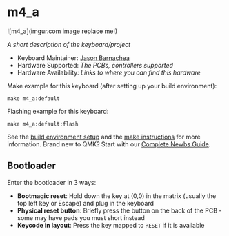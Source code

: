 # m4_a

![m4_a](imgur.com image replace me!)

*A short description of the keyboard/project*

* Keyboard Maintainer: [Jason Barnachea](https://github.com/nautxx)
* Hardware Supported: *The PCBs, controllers supported*
* Hardware Availability: *Links to where you can find this hardware*

Make example for this keyboard (after setting up your build environment):

    make m4_a:default

Flashing example for this keyboard:

    make m4_a:default:flash

See the [build environment setup](https://docs.qmk.fm/#/getting_started_build_tools) and the [make instructions](https://docs.qmk.fm/#/getting_started_make_guide) for more information. Brand new to QMK? Start with our [Complete Newbs Guide](https://docs.qmk.fm/#/newbs).

## Bootloader

Enter the bootloader in 3 ways:

* **Bootmagic reset**: Hold down the key at (0,0) in the matrix (usually the top left key or Escape) and plug in the keyboard
* **Physical reset button**: Briefly press the button on the back of the PCB - some may have pads you must short instead
* **Keycode in layout**: Press the key mapped to `RESET` if it is available
